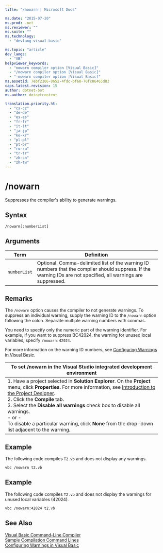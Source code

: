```yaml
---
title: "/nowarn | Microsoft Docs"

ms.date: "2015-07-20"
ms.prod: .net
ms.reviewer: ""
ms.suite: ""
ms.technology: 
  - "devlang-visual-basic"

ms.topic: "article"
dev_langs: 
  - "VB"
helpviewer_keywords: 
  - "nowarn compiler option [Visual Basic]"
  - "/nowarn compiler option [Visual Basic]"
  - "-nowarn compiler option [Visual Basic]"
ms.assetid: 7ebf2106-0652-4fdc-bf60-70fc86465d83
caps.latest.revision: 15
author: dotnet-bot
ms.author: dotnetcontent

translation.priority.ht: 
  - "cs-cz"
  - "de-de"
  - "es-es"
  - "fr-fr"
  - "it-it"
  - "ja-jp"
  - "ko-kr"
  - "pl-pl"
  - "pt-br"
  - "ru-ru"
  - "tr-tr"
  - "zh-cn"
  - "zh-tw"
---
```

# /nowarn
Suppresses the compiler's ability to generate warnings.  
  
## Syntax  
  
```  
/nowarn[:numberList]  
```  
  
## Arguments  
  
|Term|Definition|  
|---|---|  
|`numberList`|Optional. Comma-delimited list of the warning ID numbers that the compiler should suppress. If the warning IDs are not specified, all warnings are suppressed.|  
  
## Remarks  
 The `/nowarn` option causes the compiler to not generate warnings. To suppress an individual warning, supply the warning ID to the `/nowarn` option following the colon. Separate multiple warning numbers with commas.  
  
 You need to specify only the numeric part of the warning identifier. For example, if you want to suppress BC42024, the warning for unused local variables, specify `/nowarn:42024`.  
  
 For more information on the warning ID numbers, see [Configuring Warnings in Visual Basic](/visualstudio/ide/configuring-warnings-in-visual-basic).  
  
|To set /nowarn in the Visual Studio integrated development environment|  
|---|  
|1.  Have a project selected in **Solution Explorer**. On the **Project** menu, click **Properties**. For more information, see [Introduction to the Project Designer](http://msdn.microsoft.com/en-us/898dd854-c98d-430c-ba1b-a913ce3c73d7).<br />2.  Click the **Compile** tab.<br />3.  Select the **Disable all warnings** check box to disable all warnings.<br />     - or -<br />     To disable a particular warning, click **None** from the drop-down list adjacent to the warning.|  
  
## Example  
 The following code compiles `T2.vb` and does not display any warnings.  
  
```  
vbc /nowarn t2.vb  
```  
  
## Example  
 The following code compiles `T2.vb` and does not display the warnings for unused local variables (42024).  
  
```  
vbc /nowarn:42024 t2.vb  
```  
  
## See Also  
 [Visual Basic Command-Line Compiler](../../../visual-basic/reference/command-line-compiler/index.md)   
 [Sample Compilation Command Lines](../../../visual-basic/reference/command-line-compiler/sample-compilation-command-lines.md)   
 [Configuring Warnings in Visual Basic](/visualstudio/ide/configuring-warnings-in-visual-basic)